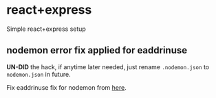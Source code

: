 # react+express

Simple react+express setup

## nodemon error fix applied for eaddrinuse

**UN-DID** the hack, if anytime later needed, just rename `.nodemon.json` to `nodemon.json` in future.

Fix eaddrinuse fix for nodemon from [here](https://github.com/remy/nodemon/issues/1849#issuecomment-819225888).
